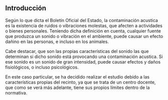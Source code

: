 

## Introducción

Según lo que dicta el Boletín Oficial del Estado, la contaminación acustica es la existencia de ruidos o vibraciones molestas, que afecten a actividades o bienes personales. Teniendo dicha definición en cuenta, cualquier fuente que produzca un sonido o vibración en el ambiente, puede causar un efecto dañino en las personas, e incluso en los animales.

Cabe destacar, que son las propias características del sonido las que determinan si dicho sonido está provocando una contaminación acustica. Si ese sonido es un sonido de gran intensidad, puede causar efectos y daños fisiológicos, o incluso psicológicos.

En este caso particular, se ha decidido realizar el estudio debido a las características propias del recinto, ya que se trata de un centro docente, que como se verá más adelante, tiene sus propios límites dentro de la normativa.
